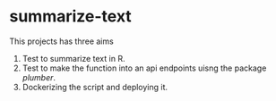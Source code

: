 # summarize-text

This projects has three aims
1) Test to summarize text in R.
2) Test to make the function into an api endpoints uisng the package *plumber*.
3) Dockerizing the script and deploying it.